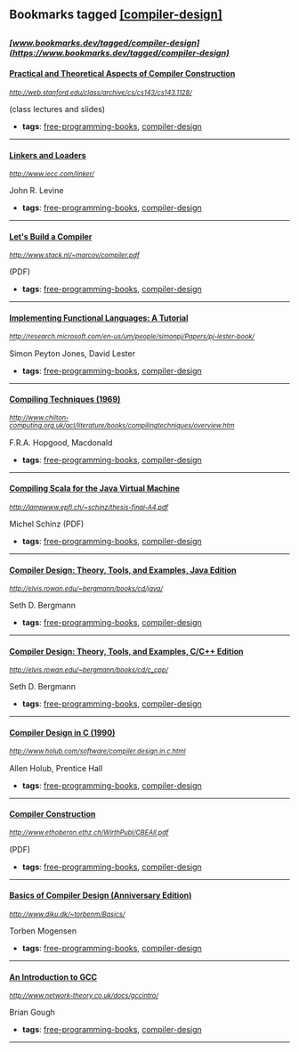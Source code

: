 ## Bookmarks tagged [[compiler-design]](https://www.bookmarks.dev/search?q=[compiler-design])

_<sup><sup>[www.bookmarks.dev/tagged/compiler-design](https://www.bookmarks.dev/tagged/compiler-design)</sup></sup>_
---
#### [Practical and Theoretical Aspects of Compiler Construction](http://web.stanford.edu/class/archive/cs/cs143/cs143.1128/)
_<sup>http://web.stanford.edu/class/archive/cs/cs143/cs143.1128/</sup>_

(class lectures and slides)
* **tags**: [free-programming-books](../tagged/free-programming-books.md), [compiler-design](../tagged/compiler-design.md)
---
#### [Linkers and Loaders](http://www.iecc.com/linker/)
_<sup>http://www.iecc.com/linker/</sup>_

John R. Levine
* **tags**: [free-programming-books](../tagged/free-programming-books.md), [compiler-design](../tagged/compiler-design.md)
---
#### [Let's Build a Compiler](http://www.stack.nl/~marcov/compiler.pdf)
_<sup>http://www.stack.nl/~marcov/compiler.pdf</sup>_

(PDF)
* **tags**: [free-programming-books](../tagged/free-programming-books.md), [compiler-design](../tagged/compiler-design.md)
---
#### [Implementing Functional Languages: A Tutorial](http://research.microsoft.com/en-us/um/people/simonpj/Papers/pj-lester-book/)
_<sup>http://research.microsoft.com/en-us/um/people/simonpj/Papers/pj-lester-book/</sup>_

Simon Peyton Jones, David Lester
* **tags**: [free-programming-books](../tagged/free-programming-books.md), [compiler-design](../tagged/compiler-design.md)
---
#### [Compiling Techniques (1969)](http://www.chilton-computing.org.uk/acl/literature/books/compilingtechniques/overview.htm)
_<sup>http://www.chilton-computing.org.uk/acl/literature/books/compilingtechniques/overview.htm</sup>_

F.R.A. Hopgood, Macdonald
* **tags**: [free-programming-books](../tagged/free-programming-books.md), [compiler-design](../tagged/compiler-design.md)
---
#### [Compiling Scala for the Java Virtual Machine](http://lampwww.epfl.ch/~schinz/thesis-final-A4.pdf)
_<sup>http://lampwww.epfl.ch/~schinz/thesis-final-A4.pdf</sup>_

Michel Schinz (PDF)
* **tags**: [free-programming-books](../tagged/free-programming-books.md), [compiler-design](../tagged/compiler-design.md)
---
#### [Compiler Design: Theory, Tools, and Examples, Java Edition](http://elvis.rowan.edu/~bergmann/books/cd/java/)
_<sup>http://elvis.rowan.edu/~bergmann/books/cd/java/</sup>_

Seth D. Bergmann
* **tags**: [free-programming-books](../tagged/free-programming-books.md), [compiler-design](../tagged/compiler-design.md)
---
#### [Compiler Design: Theory, Tools, and Examples, C/C++ Edition](http://elvis.rowan.edu/~bergmann/books/cd/c_cpp/)
_<sup>http://elvis.rowan.edu/~bergmann/books/cd/c_cpp/</sup>_

Seth D. Bergmann
* **tags**: [free-programming-books](../tagged/free-programming-books.md), [compiler-design](../tagged/compiler-design.md)
---
#### [Compiler Design in C (1990)](http://www.holub.com/software/compiler.design.in.c.html)
_<sup>http://www.holub.com/software/compiler.design.in.c.html</sup>_

Allen Holub, Prentice Hall
* **tags**: [free-programming-books](../tagged/free-programming-books.md), [compiler-design](../tagged/compiler-design.md)
---
#### [Compiler Construction](http://www.ethoberon.ethz.ch/WirthPubl/CBEAll.pdf)
_<sup>http://www.ethoberon.ethz.ch/WirthPubl/CBEAll.pdf</sup>_

(PDF)
* **tags**: [free-programming-books](../tagged/free-programming-books.md), [compiler-design](../tagged/compiler-design.md)
---
#### [Basics of Compiler Design (Anniversary Edition)](http://www.diku.dk/~torbenm/Basics/)
_<sup>http://www.diku.dk/~torbenm/Basics/</sup>_

Torben Mogensen
* **tags**: [free-programming-books](../tagged/free-programming-books.md), [compiler-design](../tagged/compiler-design.md)
---
#### [An Introduction to GCC](http://www.network-theory.co.uk/docs/gccintro/)
_<sup>http://www.network-theory.co.uk/docs/gccintro/</sup>_

Brian Gough
* **tags**: [free-programming-books](../tagged/free-programming-books.md), [compiler-design](../tagged/compiler-design.md)
---
